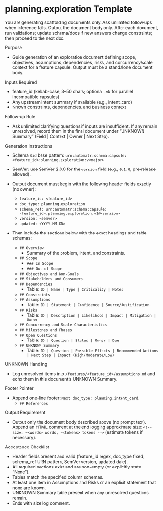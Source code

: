 # planning.exploration Template

You are generating scaffolding documents only. Ask unlimited follow‑ups when inference fails. Output the document body only. After each document, run validations; update schema/docs if new answers change constraints; then proceed to the next doc.

Purpose
- Guide generation of an exploration document defining scope, objectives, assumptions, dependencies, risks, and concurrency/scale context for a feature capsule. Output must be a standalone document body.

Inputs Required
- feature_id (kebab-case, 3–50 chars; optional `-vN` for parallel incompatible capsules)
- Any upstream intent summary if available (e.g., intent_card)
- Known constraints, dependencies, and business context

Follow-up Rule
- Ask unlimited clarifying questions if inputs are insufficient. If any remain unresolved, record them in the final document under “UNKNOWN Summary” (Field | Context | Owner | Next Step).

Generation Instructions
- Schema `$id` base pattern: `urn:automatr:schema:capsule:<feature_id>:planning.exploration:v<major>`
- SemVer: use SemVer 2.0.0 for the `version` field (e.g., `0.1.0`, pre‑release allowed).
- Output document must begin with the following header fields exactly (no owner):
  - `feature_id: <feature_id>`
  - `doc_type: planning.exploration`
  - `schema_ref: urn:automatr:schema:capsule:<feature_id>:planning.exploration:v1@<version>`
  - `version: <semver>`
  - `updated: <YYYY-MM-DD>`

- Then include the sections below with the exact headings and table schemas:
  - `## Overview`
    - Summary of the problem, intent, and constraints.
  - `## Scope`
    - `### In Scope`
    - `### Out of Scope`
  - `## Objectives and Non-Goals`
  - `## Stakeholders and Consumers`
  - `## Dependencies`
    - Table: `ID | Name | Type | Criticality | Notes`
  - `## Constraints`
  - `## Assumptions`
    - Table: `ID | Statement | Confidence | Source/Justification`
  - `## Risks`
    - Table: `ID | Description | Likelihood | Impact | Mitigation | Owner`
  - `## Concurrency and Scale Characteristics`
  - `## Milestones and Phases`
  - `## Open Questions`
    - Table: `ID | Question | Status | Owner | Due`
  - `## UNKNOWN Summary`
    - Table: `ID | Question | Possible Effects | Recommended Actions | Next Step | Impact (High/Moderate/Low)`

UNKNOWN Handling
- Log unresolved items into `/features/<feature_id>/assumptions.md` and echo them in this document’s UNKNOWN Summary.

Footer Pointer
- Append one-line footer: `Next doc_type: planning.intent_card`.
  - `## References`

Output Requirement
- Output only the document body described above (no prompt text). Append an HTML comment at the end logging approximate size: `<!-- size: ~<words> words, ~<tokens> tokens -->` (estimate tokens if necessary).

Acceptance Checklist
- Header fields present and valid (feature_id regex, doc_type fixed, schema_ref URN pattern, SemVer version, updated date).
- All required sections exist and are non-empty (or explicitly state “None”).
- Tables match the specified column schemas.
- At least one item in Assumptions and Risks or an explicit statement that none are known.
- UNKNOWN Summary table present when any unresolved questions remain.
- Ends with size log comment.
